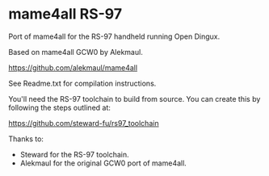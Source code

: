 # mame4all RS-97

Port of mame4all for the RS-97 handheld running Open Dingux.

Based on mame4all GCW0 by Alekmaul.

https://github.com/alekmaul/mame4all

See Readme.txt for compilation instructions.

You'll need the RS-97 toolchain to build from source. You can create this by following the steps outlined at:

https://github.com/steward-fu/rs97_toolchain

Thanks to:

- Steward for the RS-97 toolchain.
- Alekmaul for the original GCW0 port of mame4all.

